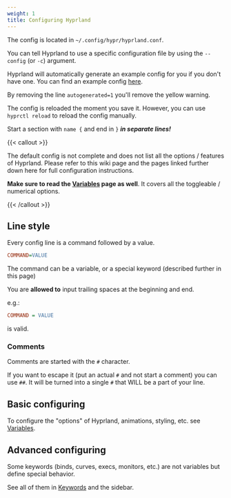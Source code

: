 ```yaml
---
weight: 1
title: Configuring Hyprland
---
```


The config is located in `~/.config/hypr/hyprland.conf`.

You can tell Hyprland to use a specific configuration file by using the
`--config` (or `-c`) argument.

Hyprland will automatically generate an example config for you if you don't have
one. You can find an example config
[here](https://github.com/hyprwm/Hyprland/blob/main/example/hyprland.conf).

By removing the line `autogenerated=1` you'll remove the yellow warning.

The config is reloaded the moment you save it. However, you can use `hyprctl reload` to reload the config manually.

Start a section with `name {` and end in `}` **_in separate lines!_**

{{< callout >}}

The default config is not complete and does not list all the options / features
of Hyprland. Please refer to this wiki page and the pages linked further down
here for full configuration instructions.

**Make sure to read the [Variables](../Variables) page as well**. It covers all
the toggleable / numerical options.

{{< /callout >}}

## Line style

Every config line is a command followed by a value.

```ini
COMMAND=VALUE
```

The command can be a variable, or a special keyword (described further in this
page)

You are **allowed to** input trailing spaces at the beginning and end.

e.g.:

```ini
COMMAND = VALUE
```

is valid.

### Comments

Comments are started with the `#` character.

If you want to escape it (put an actual `#` and not start a comment) you can use
`##`. It will be turned into a single `#` that WILL be a part of your line.

## Basic configuring

To configure the "options" of Hyprland, animations, styling, etc. see
[Variables](../Variables).

## Advanced configuring

Some keywords (binds, curves, execs, monitors, etc.) are not variables but
define special behavior.

See all of them in [Keywords](../Keywords) and the sidebar.
